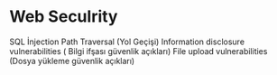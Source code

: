 # Web Seculrity

SQL İnjection
Path Traversal (Yol Geçişi)
Information disclosure vulnerabilities ( Bilgi ifşası güvenlik açıkları)
File upload vulnerabilities (Dosya yükleme güvenlik açıkları)
